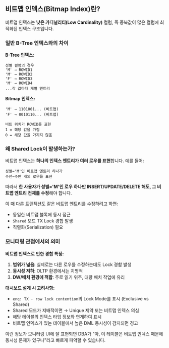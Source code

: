 ## 비트맵 인덱스(Bitmap Index)란?

비트맵 인덱스는 **낮은 카디널리티(Low Cardinality)** 컬럼, 즉 중복값이 많은 컬럼에 최적화된 인덱스 구조입니다.

### 일반 B-Tree 인덱스와의 차이

**B-Tree 인덱스:**

```
성별 컬럼의 경우
'M' → ROWID1
'M' → ROWID2  
'F' → ROWID3
'M' → ROWID4
...각 값마다 개별 엔트리
```

**Bitmap 인덱스:**

```
'M' → 1101001... (비트맵)
'F' → 0010110... (비트맵)

비트 위치가 ROWID를 표현
1 = 해당 값을 가짐
0 = 해당 값을 가지지 않음
```

### 왜 Shared Lock이 발생하는가?

비트맵 인덱스는 **하나의 인덱스 엔트리가 여러 로우를 표현**합니다. 예를 들어:

```
성별='M'인 비트맵 엔트리 하나가 
수천~수만 개의 로우를 표현
```

따라서 **한 사용자가 성별='M'인 로우 하나만 INSERT/UPDATE/DELETE 해도, 그 비트맵 엔트리 전체를 수정**해야 합니다.

이 때 다른 트랜잭션도 같은 비트맵 엔트리를 수정하려고 하면:

- 동일한 비트맵 블록에 동시 접근
- `Shared` 모드 TX Lock 경합 발생
- 직렬화(Serialization) 필요

### 모니터링 관점에서의 의미

**비트맵 인덱스로 인한 경합 특징:**

1. **범위가 넓음**: 실제로는 다른 로우를 수정하는데도 Lock 경합 발생
2. **동시성 저하**: OLTP 환경에서는 치명적
3. **DW/배치 환경에 적합**: 주로 읽기 위주, 대량 배치 작업에 유리

**대시보드 설계 시 고려사항:**

- `enq: TX - row lock contention`의 Lock Mode를 표시 (Exclusive vs Shared)
- Shared 모드가 지배적이면 → Unique 제약 또는 비트맵 인덱스 의심
- 해당 테이블의 인덱스 타입 정보와 연계하여 표시
- 비트맵 인덱스가 있는 테이블에서 높은 DML 동시성이 감지되면 경고

이런 정보가 모니터링 UI에 잘 표현되면 DBA가 "아, 이 테이블은 비트맵 인덱스 때문에 동시성 문제가 있구나"라고 빠르게 파악할 수 있습니다.
